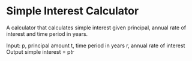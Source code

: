 # Simple Interest Calculator

A calculator that calculates simple interest given principal, annual rate of interest and time period in years.

Input:
    p, principal amount
    t, time period in years
    r, annual rate of interest
Output
   simple interest = p*t*r
